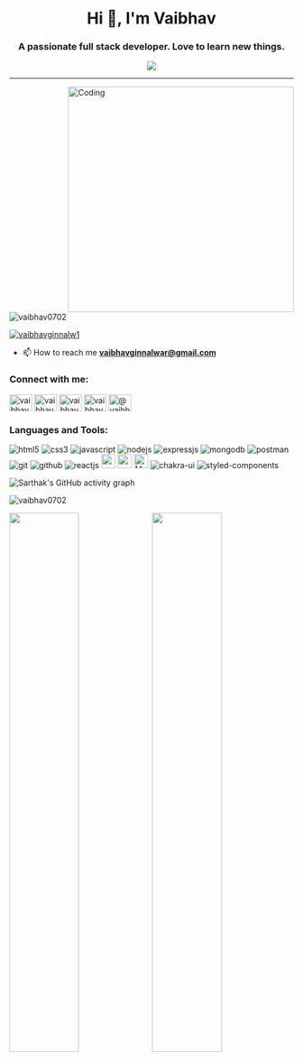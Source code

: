 <!-- ![MasterHead](https://miro.medium.com/max/1400/1*OxT7UjIwhklKE8d8SFyo7g.gif) -->


<h1 align="center">Hi 👋, I'm Vaibhav</h1>
<h3 align="center">A passionate full stack developer. Love to learn new things.</h3>

<p align="center">
  <a href="https://github.com/shikha-max/readme-typing-svg"><img src="https://readme-typing-svg.herokuapp.com?lines=Aspiring+Web+Developer;%20Enthusiast;Always%20ready%20to%20learn%20new%20things&center=true&width=500&height=50"></a>
</p>
<hr/>


<img align="right" alt="Coding" width="400" src="https://designbuffs.com/wp-content/uploads/2020/11/Boy-Working-From-Home.gif">

<p align="left"> <img src="https://komarev.com/ghpvc/?username=vaibhav0702&label=Profile%20views&color=0e75b6&style=flat" alt="vaibhav0702" /> </p>

<p align="left"> <a href="https://twitter.com/vaibhavginnalw1" target="blank"><img src="https://img.shields.io/twitter/follow/vaibhavginnalw1?logo=twitter&style=for-the-badge" alt="vaibhavginnalw1" /></a> </p>

- 📫 How to reach me **vaibhavginnalwar@gmail.com**

<h3 align="left"> Connect with me:</h3>
<p align="left">
<a href="https://twitter.com/vaibhavginnalw1" target="blank"><img align="center" src="https://raw.githubusercontent.com/rahuldkjain/github-profile-readme-generator/master/src/images/icons/Social/twitter.svg" alt="vaibhavginnalw1" height="30" width="40" /></a>
<a href="https://linkedin.com/in/vaibhav-ginnalwar" target="blank"><img align="center" src="https://raw.githubusercontent.com/rahuldkjain/github-profile-readme-generator/master/src/images/icons/Social/linked-in-alt.svg" alt="vaibhav-ginnalwar" height="30" width="40" /></a>
<a href="https://fb.com/vaibhav.ginnalwar.02" target="blank"><img align="center" src="https://raw.githubusercontent.com/rahuldkjain/github-profile-readme-generator/master/src/images/icons/Social/facebook.svg" alt="vaibhav.ginnalwar.02" height="30" width="40" /></a>
<a href="https://instagram.com/vaibhav_ginnalwar" target="blank"><img align="center" src="https://raw.githubusercontent.com/rahuldkjain/github-profile-readme-generator/master/src/images/icons/Social/instagram.svg" alt="vaibhav_ginnalwar" height="30" width="40" /></a>
<a href="https://medium.com/@vaibhavginnalwar" target="blank"><img align="center" src="https://raw.githubusercontent.com/rahuldkjain/github-profile-readme-generator/master/src/images/icons/Social/medium.svg" alt="@vaibhavginnalwar" height="30" width="40" /></a>
</p>

<h3 align="left">Languages and Tools:</h3>
<p align="left"> 
  
<img src="https://img.shields.io/badge/HTML5-E34F26?style=for-the-badge&logo=html5&logoColor=white" alt="html5"/>
<img src="https://img.shields.io/badge/CSS3-1572B6?style=for-the-badge&logo=css3&logoColor=white" alt="css3"/>
<img src="https://img.shields.io/badge/JavaScript-323330?style=for-the-badge&logo=javascript&logoColor=F7DF1E" alt="javascript"/>
<img src="https://img.shields.io/badge/Node.js-339933?style=for-the-badge&logo=nodedotjs&logoColor=white" alt="nodejs" />
<img src="https://img.shields.io/badge/Express.js-000000?style=for-the-badge&logo=express&logoColor=white" alt="expressjs"/>
<img src="https://img.shields.io/badge/MongoDB-4EA94B?style=for-the-badge&logo=mongodb&logoColor=white" alt="mongodb"/>
<img src="https://img.shields.io/badge/Postman-FF6C37?style=for-the-badge&logo=Postman&logoColor=white" alt="postman"/>
 <img src="https://img.shields.io/badge/Git-f44d27?style=for-the-badge&logo=git&logoColor=white" alt="git"/>
<img src="https://img.shields.io/badge/GitHub-100000?style=for-the-badge&logo=github&logoColor=white" alt="github"/>
<img src="https://img.shields.io/badge/React-20232A?style=for-the-badge&logo=react&logoColor=61DAFB" alt="reactjs" />
<img alt="npm" src="https://img.shields.io/badge/NPM-%23000000.svg?style=for-the-badge&logo=npm&logoColor=white"
        height="25px" />
  <img alt="redux" src="https://img.shields.io/badge/-Redux-764ABC?style=flat-square&logo=redux&logoColor=white"
        height="25px" />
      <img alt="Material UI"
        src="https://img.shields.io/badge/Material--UI-0081CB?style=for-the-badge&logo=material-ui&logoColor=white"
        height="25px" />
  <img src="https://img.shields.io/badge/Chakra%20UI-3bc7bd?style=for-the-badge&logo=chakraui&logoColor=white" alt="chakra-ui"/>
<img src="https://img.shields.io/badge/styled--components-DB7093?style=for-the-badge&logo=styled-components&logoColor=white" alt="styled-components"/>

</p>

![Sarthak's GitHub activity graph](https://activity-graph.herokuapp.com/graph?username=vaibhav0702&&theme=xcode)

<p><img align="center" src="https://github-readme-stats.vercel.app/api/top-langs?username=vaibhav0702&show_icons=true&locale=en&layout=compact&theme=tokyonight" alt="vaibhav0702" /></p>

<p>

   <img width="49.5%" src="https://github-readme-stats.vercel.app/api?username=vaibhav0702&show_icons=true&theme=tokyonight&hide_border=true" />
<img width="49.5%" src="http://github-readme-streak-stats.herokuapp.com?user=vaibhav0702&theme=tokyonight&date_format=M%20j%5B%2C%20Y%5D" />


  </p>

